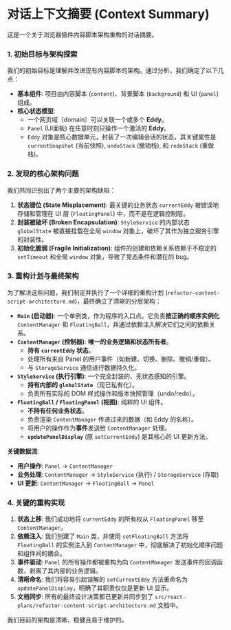 # 对话上下文摘要 (Context Summary)

这是一个关于浏览器插件内容脚本架构重构的对话摘要。

### 1. 初始目标与架构探索

我们的初始目标是理解并改进现有内容脚本的架构。通过分析，我们确定了以下几点：

- **基本组件**: 项目由内容脚本 (`content`)、背景脚本 (`background`) 和 UI (`panel`) 组成。
- **核心状态模型**:
    - 一个网页域（domain）可以关联一个或多个 **Eddy**。
    - `Panel` (UI面板) 在任意时刻只操作一个激活的 **Eddy**。
    - `Eddy` 对象是核心数据单元，封装了一次编辑会话的状态，其关键属性是 `currentSnapshot` (当前快照), `undoStack` (撤销栈), 和 `redoStack` (重做栈)。

### 2. 发现的核心架构问题

我们共同识别出了两个主要的架构缺陷：

1.  **状态错位 (State Misplacement)**: 最关键的业务状态 `currentEddy` 被错误地存储和管理在 UI 层 (`FloatingPanel`) 中，而不是在逻辑控制层。
2.  **封装被破坏 (Broken Encapsulation)**: `StyleService` 的内部状态 `globalState` 被直接挂载在全局 `window` 对象上，破坏了其作为独立服务引擎的封装性。
3.  **初始化脆弱 (Fragile Initialization)**: 组件的创建和依赖关系依赖于不稳定的 `setTimeout` 和全局 `window` 对象，导致了竞态条件和潜在的 bug。

### 3. 重构计划与最终架构

为了解决这些问题，我们制定并执行了一个详细的重构计划 (`refactor-content-script-architecture.md`)，最终确立了清晰的分层架构：

- **`Main` (启动器)**: 一个单例类，作为程序的入口点。它负责**按正确的顺序实例化** `ContentManager` 和 `FloatingBall`，并通过依赖注入解决它们之间的依赖关系。
- **`ContentManager` (控制器)**: **唯一的业务逻辑和状态所有者**。
    - **持有 `currentEddy` 状态**。
    - 处理所有来自 Panel 的用户事件（如新建、切换、删除、撤销/重做）。
    - 与 `StorageService` 通信进行数据持久化。
- **`StyleService` (执行引擎)**: 一个完全封装的、无状态感知的引擎。
    - **持有内部的 `globalState`**（现已私有化）。
    - 负责所有实际的 DOM 样式操作和版本快照管理（undo/redo）。
- **`FloatingBall` / `FloatingPanel` (视图)**: 纯粹的 UI 组件。
    - **不持有任何业务状态**。
    - 负责渲染 `ContentManager` 传递过来的数据（如 Eddy 的名称）。
    - 将用户的操作作为**事件**发送给 `ContentManager` 处理。
    - **`updatePanelDisplay`** (原 `setCurrentEddy`) 是其核心的 UI 更新方法。

**关键数据流**:
- **用户操作**: `Panel` -> `ContentManager`
- **业务处理**: `ContentManager` -> `StyleService` (执行) / `StorageService` (存取)
- **UI 更新**: `ContentManager` -> `FloatingBall` -> `Panel`

### 4. 关键的重构实现

1.  **状态上移**: 我们成功地将 `currentEddy` 的所有权从 `FloatingPanel` 移至 `ContentManager`。
2.  **依赖注入**: 我们创建了 `Main` 类，并使用 `setFloatingBall` 方法将 `FloatingBall` 的实例注入到 `ContentManager` 中，彻底解决了初始化顺序问题和组件间的耦合。
3.  **事件驱动**: `Panel` 的所有操作都被重构为向 `ContentManager` 发送事件的回调函数，剥离了其内部的业务逻辑。
4.  **清晰命名**: 我们将容易引起误解的 `setCurrentEddy` 方法重命名为 `updatePanelDisplay`，明确了其职责仅仅是更新 UI 显示。
5.  **文档同步**: 所有的最终设计决策都已更新并同步到了 `src/react-plans/refactor-content-script-architecture.md` 文档中。

我们目前的架构是清晰、稳健且易于维护的。 